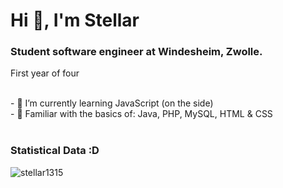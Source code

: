 <h1>Hi 👋, I'm Stellar </h1>
<h3>Student software engineer at Windesheim, Zwolle.</h3>
<p font-size="small">First year of four</p>

<br>
- 🌱 I’m currently learning JavaScript (on the side) <br>
- 📌 Familiar with the basics of: Java, PHP, MySQL, HTML & CSS
<br>

<br>

<h3>Statistical Data :D</h3>
<p><img align="center"
    src="https://github-readme-stats.vercel.app/api/top-langs?username=stellar1315&show_icons=true&locale=en&bg_color=0d1117&text_color=ffffff&layout=compact"
    alt="stellar1315" 
    bg_color=#808080/></p>

<br>
